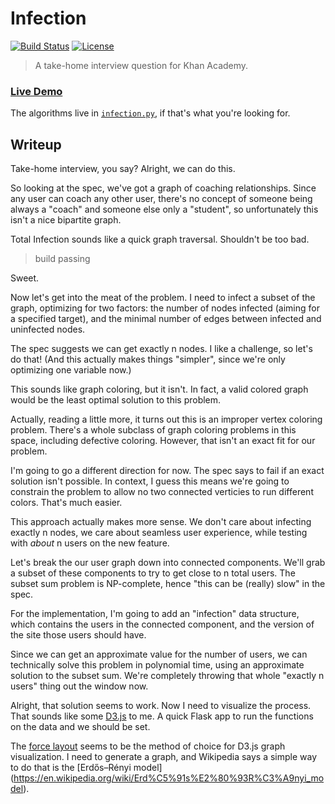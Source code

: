 Infection
=========

[![Build Status](https://api.travis-ci.com/nickfrostatx/infection.svg?token=YeitCXiqqz9YFA7WLxxh)](https://travis-ci.com/nickfrostatx/infection)
[![License](https://img.shields.io/badge/license-MIT-blue.svg)](https://raw.githubusercontent.com/nickfrostatx/infection/master/LICENSE)

> A take-home interview question for Khan Academy.

### [Live Demo](https://lit-basin-6396.herokuapp.com/)

The algorithms live in [``infection.py``](infection.py), if that's what you're
looking for.

Writeup
-------

Take-home interview, you say? Alright, we can do this.

So looking at the spec, we've got a graph of coaching relationships. Since any
user can coach any other user, there's no concept of someone being always a
"coach" and someone else only a "student", so unfortunately this isn't a nice
bipartite graph.

Total Infection sounds like a quick graph traversal. Shouldn't be too bad.

> build passing

Sweet.

Now let's get into the meat of the problem. I need to infect a subset of the
graph, optimizing for two factors: the number of nodes infected (aiming for a
specified target), and the minimal number of edges between infected and
uninfected nodes.

The spec suggests we can get exactly n nodes. I like a challenge, so let's do
that! (And this actually makes things "simpler", since we're only optimizing
one variable now.)

This sounds like graph coloring, but it isn't. In fact, a valid colored graph
would be the least optimal solution to this problem.

Actually, reading a little more, it turns out this is an improper vertex
coloring problem. There's a whole subclass of graph coloring problems in this
space, including defective coloring. However, that isn't an exact fit for our
problem.

I'm going to go a different direction for now. The spec says to fail if an exact
solution isn't possible. In context, I guess this means we're going to constrain
the problem to allow no two connected verticies to run different colors. That's
much easier.

This approach actually makes more sense. We don't care about infecting exactly
n nodes, we care about seamless user experience, while testing with *about* n
users on the new feature.

Let's break the our user graph down into connected components. We'll grab a
subset of these components to try to get close to n total users. The subset sum
problem is NP-complete, hence "this can be (really) slow" in the spec.

For the implementation, I'm going to add an "infection" data structure, which
contains the users in the connected component, and the version of the site those
users should have.

Since we can get an approximate value for the number of users, we can
technically solve this problem in polynomial time, using an approximate solution
to the subset sum. We're completely throwing that whole "exactly n users" thing
out the window now.

Alright, that solution seems to work. Now I need to visualize the process. That
sounds like some [D3.js](http://d3js.org/) to me. A quick Flask app to run the
functions on the data and we should be set.

The [force layout](https://github.com/mbostock/d3/wiki/Force-Layout) seems to be
the method of choice for D3.js graph visualization. I need to generate a graph,
and Wikipedia says a simple way to do that is the [Erdős–Rényi model]
(https://en.wikipedia.org/wiki/Erd%C5%91s%E2%80%93R%C3%A9nyi_model).

